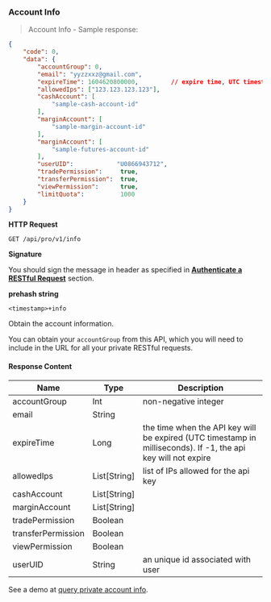 ### Account Info

> Account Info - Sample response:

```json
{
    "code": 0,
    "data": {
        "accountGroup": 0,
        "email": "yyzzxxz@gmail.com",
        "expireTime": 1604620800000,         // expire time, UTC timestamp in milliseconds. If -1, the api key will not expire
        "allowedIps": ["123.123.123.123"],
        "cashAccount": [
            "sample-cash-account-id"
        ],
        "marginAccount": [
            "sample-margin-account-id"
        ],
        "marginAccount": [
            "sample-futures-account-id"
        ],
        "userUID":            "U0866943712",
        "tradePermission":     true,
        "transferPermission":  true,
        "viewPermission":      true,
        "limitQuota":          1000
    }
}
```

**HTTP Request** 

`GET /api/pro/v1/info`

**Signature**

You should sign the message in header as specified in [**Authenticate a RESTful Request**](#sign-a-request) section.

**prehash string** 

`<timestamp>+info`

Obtain the account information. 

You can obtain your `accountGroup` from this API, which you will need to include in the URL for all your private RESTful requests.

#### Response Content

 Name              | Type         | Description
------------------ | ------------ | --------------------- 
accountGroup       | Int          | non-negative integer
email              | String       | 
expireTime         | Long         | the time when the API key will be expired (UTC timestamp in milliseconds). If -1, the api key will not expire
allowedIps         | List[String] | list of IPs allowed for the api key
cashAccount        | List[String] | 
marginAccount      | List[String] | 
tradePermission    | Boolean      | 
transferPermission | Boolean      | 
viewPermission     | Boolean      | 
userUID            | String       | an unique id associated with user

See a demo at [query private account info](https://github.com/bitmax-exchange/bitmax-pro-api-demo/blob/master/python/query_prv_account_info.py).

